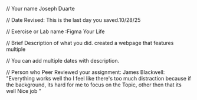 // Your name Joseph Duarte

 // Date Revised: This is the last day you saved.10/28/25 

 // Exercise or Lab name :Figma Your Life

 // Brief Description of what you did. created a webpage that features multiple

 // You can add multiple dates with description.

// Person who Peer Reviewed your assignment: James Blackwell: "Everything works well tho I feel like there's too much distraction because if the background, its hard for me to focus on the Topic, other then that its well Nice job  "

